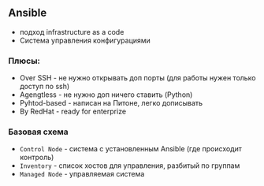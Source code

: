 ## Ansible

- подход infrastructure as a code
- Система управления конфигурациями

### Плюсы:

- Over SSH - не нужно открывать доп порты (для работы нужен только доступ по ssh)
- Agengtless - не нужно доп ничего ставить (Python)
- Pyhtod-based - написан на Питоне, легко дописывать
- By RedHat - ready for enterprize

### Базовая схема
- `Control Node` - система с установленным Ansible (где происходит контроль)
- `Inventory` - список хостов для управления, разбитый по группам
- `Managed Node` - управляемая система

